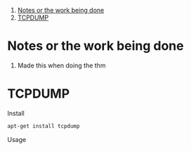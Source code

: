 
1. [Notes or the work being done](#notes-or-the-work-being-done)
2. [TCPDUMP](#tcpdump)



# Notes or the work being done 

1. Made this when doing the thm 

# TCPDUMP 

Install 
```sh 
apt-get install tcpdump 
```

Usage 
